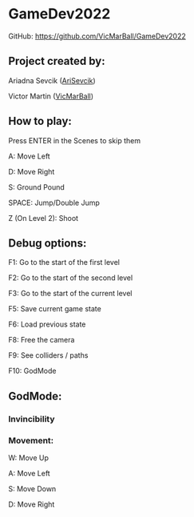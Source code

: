 # GameDev2022
GitHub: https://github.com/VicMarBall/GameDev2022

## Project created by:
Ariadna Sevcik ([AriSevcik](https://github.com/AriSevcik))

Victor Martin ([VicMarBall](https://github.com/VicMarBall))

## How to play: 
Press ENTER in the Scenes to skip them

A: Move Left

D: Move Right

S: Ground Pound

SPACE: Jump/Double Jump

Z (On Level 2): Shoot

## Debug options: 
F1: Go to the start of the first level

F2: Go to the start of the second level

F3: Go to the start of the current level

F5: Save current game state

F6: Load previous state

F8: Free the camera

F9: See colliders / paths

F10: GodMode

## GodMode:
### Invincibility

### Movement: 
W: Move Up

A: Move Left

S: Move Down

D: Move Right

